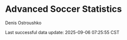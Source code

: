# Advanced Soccer Statistics
Denis Ostroushko

<!-- gfm -->

Last successful data update: 2025-09-06 07:25:55 CST
